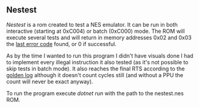 ## Nestest

_Nestest_ is a rom created to test a NES emulator. It can be run in both interactive (starting at 0xC004) or batch (0xC000) mode. The ROM will execute several tests and will return in memory addresses 0x02 and 0x03 the [last error code](http://www.qmtpro.com/~nes/misc/nestest.txt) found, or 0 if successful.

As by the time I wanted to run this program I didn't have visuals done I had to implement every illegal instruction it also tested (as it's not possible to skip tests in batch mode). It also reaches the final RTS according to the [golden log](https://www.qmtpro.com/~nes/misc/nestest.log) although it doesn't count cycles still (and without a PPU the count will never be exact anyway).

To run the program execute _dotnet run_ with the path to the nestest.nes ROM.
